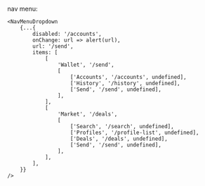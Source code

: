 nav menu:

    <NavMenuDropdown
        {...{
            disabled: '/accounts',
            onChange: url => alert(url),
            url: '/send',
            items: [
                [
                    'Wallet', '/send',
                    [
                        ['Accounts', '/accounts', undefined],
                        ['History', '/history', undefined],
                        ['Send', '/send', undefined],
                    ],
                ],
                [
                    'Market', '/deals',
                    [
                        ['Search', '/search', undefined],
                        ['Profiles', '/profile-list', undefined],
                        ['Deals', '/deals', undefined],
                        ['Send', '/send', undefined],
                    ],
                ],
            ],
        }}
    />
